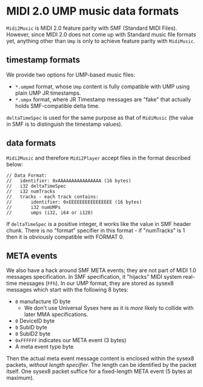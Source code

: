 # MIDI 2.0 UMP music data formats

`Midi2Music` is MIDI 2.0 feature parity with SMF (Standard MIDI Files). However, since MIDI 2.0 does not come up with Standard music file formats yet, anything other than `Ump` is only to achieve feature parity with `MidiMusic`.

## timestamp formats

We provide two options for UMP-based music files:

- `*.umpmd` format, whose `Ump` content is fully compatible with UMP using plain UMP JR timestamps.
- `*.umpx` format, where JR Timestamp messages are "fake" that actually holds SMF-compatible delta time.

`deltaTimeSpec` is used for the same purpose as that of `MidiMusic`  (the value in SMF is to distinguish the timestamp values).

## data formats

`Midi2Music` and therefore `Midi2Player` accept files in the format described below:

```
// Data Format:
//   identifier: 0xAAAAAAAAAAAAAAAA (16 bytes)
//   i32 deltaTimeSpec
//   i32 numTracks
//   tracks - each track contains:
//       identifier: 0xEEEEEEEEEEEEEEEE (16 bytes)
//       i32 numUMPs
//       umps (i32, i64 or i128)
```

If `deltaTimeSpec` is a positive integer, it works like the value in SMF header chunk. There is no "format" specifier in this format - if "numTracks" is 1 then it is obviously compatible with FORMAT 0.

## META events

We also have a hack around SMF META events; they are not part of MIDI 1.0 messages specification. In SMF specification, it "hijacks" MIDI system real-time messages (`FFh`). In our UMP format, they are stored as sysex8 messages which start with the following 8 bytes:

- `0` manufacture ID byte
  - We don't use Universal Sysex here as it is *more* likely to collide with later MMA specifications.
- `0` DeviceID byte
- `0` SubID byte
- `0` SubID2 byte
- `0xFFFFFF` indicates our META event (3 bytes)
- A meta event type byte

Then the actual meta event message content is enclosed within the sysex8 packets, *without length specifier*. The length can be identified by the packet itself. One sysex8 packet suffice for a fixed-length META event (5 bytes at maximum).

